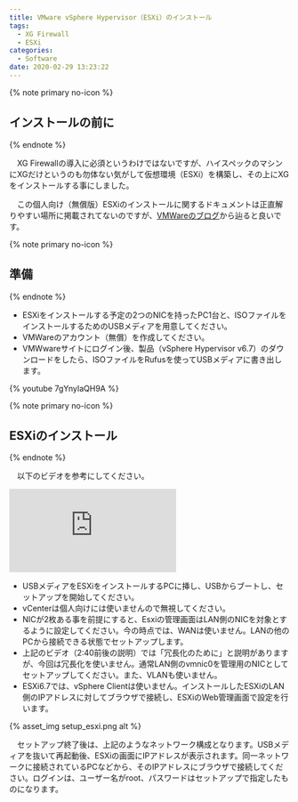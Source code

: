 ```yaml
---
title: VMware vSphere Hypervisor（ESXi）のインストール
tags:
  - XG Firewall
  - ESXi
categories:
  - Software
date: 2020-02-29 13:23:22
---
```


{% note primary no-icon %}

## インストールの前に

{% endnote %}

 　XG Firewallの導入に必須というわけではないですが、ハイスペックのマシンにXGだけというのも勿体ない気がして仮想環境（ESXi）を構築し、その上にXGをインストールする事にしました。

　この個人向け（無償版）ESXiのインストールに関するドキュメントは正直解りやすい場所に掲載されてないのですが、[VMWareのブログ](https://blogs.vmware.com/jp-cim/2014/05/vspherehypervisor.html "vmware")から辿ると良いです。
<!-- more -->

{% note primary no-icon %}

## 準備

{% endnote %}

- ESXiをインストールする予定の2つのNICを持ったPC1台と、ISOファイルをインストールするためのUSBメディアを用意してください。
- VMWareのアカウント（無償）を作成してください。
- VMWwareサイトにログイン後、製品（vSphere Hypervisor v6.7）のダウンロードをしたら、ISOファイルをRufusを使ってUSBメディアに書き出します。
  
{% youtube 7gYnyIaQH9A %}

{% note primary no-icon %}

## ESXiのインストール

{% endnote %}

　以下のビデオを参考にしてください。

<iframe src='https://players.brightcove.net/1534342432001/Byh3doRJx_default/index.html?videoId=5738631329001' allowfullscreen frameborder=0></iframe>

- USBメディアをESXiをインストールするPCに挿し、USBからブートし、セットアップを開始してください。
- vCenterは個人向けには使いませんので無視してください。
- NICが2枚ある事を前提にすると、Esxiの管理画面はLAN側のNICを対象とするように設定してください。今の時点では、WANは使いません。LANの他のPCから接続できる状態でセットアップします。
- 上記のビデオ（2:40前後の説明）では「冗長化のために」と説明がありますが、今回は冗長化を使いません。通常LAN側のvmnic0を管理用のNICとしてセットアップしてください。また、VLANも使いません。
- ESXi6.7では、vSphere Clientは使いません。インストールしたESXiのLAN側のIPアドレスに対してブラウザで接続し、ESXiのWeb管理画面で設定を行います。

{% asset_img setup_esxi.png alt %}

 　セットアップ終了後は、上記のようなネットワーク構成となります。USBメディアを抜いて再起動後、ESXiの画面にIPアドレスが表示されます。同一ネットワークに接続されているPCなどから、そのIPアドレスにブラウザで接続してください。ログインは、ユーザー名がroot、パスワードはセットアップで指定したものになります。

